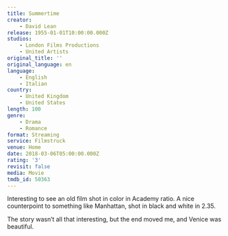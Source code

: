 ```yaml
---
title: Summertime
creator:
    - David Lean
release: 1955-01-01T10:00:00.000Z
studios:
    - London Films Productions
    - United Artists
original_title: ''
original_language: en
language:
    - English
    - Italian
country:
    - United Kingdom
    - United States
length: 100
genre:
    - Drama
    - Romance
format: Streaming
service: Filmstruck
venue: Home
date: 2018-03-06T05:00:00.000Z
rating: '3'
revisit: false
media: Movie
tmdb_id: 50363
---
```


Interesting to see an old film shot in color in Academy ratio. A nice counterpoint to something like Manhattan, shot in black and white in 2.35.

The story wasn’t all that interesting, but the end moved me, and Venice was beautiful.
